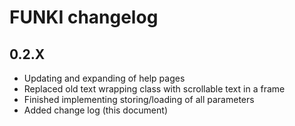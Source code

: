 # FUNKI changelog

## 0.2.X
- Updating and expanding of help pages
- Replaced old text wrapping class with scrollable text in a frame
- Finished implementing storing/loading of all parameters
- Added change log (this document)